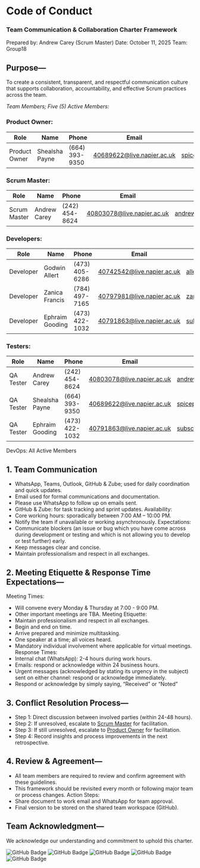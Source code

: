 # Code of Conduct
### Team Communication & Collaboration Charter Framework

Prepared by: Andrew Carey (Scrum Master)
Date: October 11, 2025
Team: Group18

## Purpose—
To create a consistent, transparent, and respectful communication culture that supports collaboration, accountability, and effective Scrum practices across the team.

*Team Members; Five (5) Active Members:*

### Product Owner:
| Role          | Name         | Phone          | Email                     | Personal Email            |
|---------------|--------------|----------------|---------------------------|---------------------------|
|Product Owner  |Shealsha Payne|(664) 393-9350  |40689622@live.napier.ac.uk |spicepayne@gmail.com       |

### Scrum Master:

| Role          | Name         | Phone          | Email                     | Personal Email            |
|---------------|--------------|----------------|---------------------------|---------------------------|
|Scrum Master   | Andrew Carey |(242) 454-8624  |40803078@live.napier.ac.uk | andrewcarey654@gmail.com  |


### Developers:

| Role      | Name            | Phone            | Email                      | Personal Email             |
|-----------|-----------------|------------------|----------------------------|----------------------------|
| Developer | Godwin Allert   | (473) 405-6286   | 40742542@live.napier.ac.uk | allertgodwin@gmail.com     |
| Developer | Zanica Francis  | (784) 497-7165   | 40797981@live.napier.ac.uk | zanica3.0@hotmail.com      |
| Developer | Ephraim Gooding | (473) 422-1032   | 40791863@live.napier.ac.uk |  subscription@egooding.com |

### Testers:	

| Role      | Name         | Phone          | Email                     | Personal Email            |
|-----------|--------------|----------------|---------------------------|---------------------------|
| QA Tester | Andrew Carey |(242) 454-8624  |40803078@live.napier.ac.uk | andrewcarey654@gmail.com  |
| QA Tester |Shealsha Payne|(664) 393-9350  |40689622@live.napier.ac.uk | spicepayne@gmail.com      |
| QA Tester |Ephraim Gooding|(473) 422-1032| 40791863@live.napier.ac.uk | subscription@egooding.com |

DevOps:	All Active Members

## 1. Team Communication
* WhatsApp, Teams, Outlook, GitHub & Zube; used for daily coordination and quick updates.
* Email used for formal communications and documentation.
* Please use WhatsApp to follow up on emails sent.
* GitHub & Zube: for task tracking and sprint updates.
Availability:
* Core working hours: sporadically between 7:00 AM – 10:00 PM.
* Notify the team if unavailable or working asynchronously.
Expectations:
* Communicate blockers (an issue or bug which you have come across during development or testing and which is not allowing you to develop or test further) early.
* Keep messages clear and concise.
* Maintain professionalism and respect in all exchanges.

## 2. Meeting Etiquette & Response Time Expectations—
Meeting Times:
* Will convene every Monday & Thursday at 7:00 - 9:00 PM.
* Other important meetings are TBA.
Meeting Etiquette:
* Maintain professionalism and respect in all exchanges.
* Begin and end on time.
* Arrive prepared and minimize multitasking.
* One speaker at a time; all voices heard.
* Mandatory individual involvement where applicable for virtual meetings.
Response Times:
* Internal chat (WhatsApp): 2-4 hours during work hours.
* Emails: respond or acknowledge within 24 business hours.
* Urgent messages (acknowledged by stating its urgency in the subject) sent on either channel: respond or acknowledge immediately.
* Respond or acknowledge by simply saying, “Received” or “Noted”

## 3. Conflict Resolution Process—
* Step 1: Direct discussion between involved parties (within 24-48 hours).
* Step 2: If unresolved, escalate to [Scrum Master](#scrum-master) for facilitation.
* Step 3: If still unresolved, escalate to [Product Owner](#product-owner) for facilitation.
* Step 4: Record insights and process improvements in the next retrospective.

## 4. Review & Agreement—
* All team members are required to review and confirm agreement with these guidelines. 
* This framework should be revisited every month or following major team or process changes.
Action Steps:
* Share document to work email and WhatsApp for team approval.
* Final version to be stored on the shared team workspace (GitHub).

## Team Acknowledgment—
We acknowledge our understanding and commitment to uphold this charter.

![GitHub Badge](https://img.shields.io/badge/Signed-%40AndrewCarey1-green)
![GitHub Badge](https://img.shields.io/badge/Signed-%40SpicePayne-green)
![GitHub Badge](https://img.shields.io/badge/Signed-%40allertg-green)
![GitHub Badge](https://img.shields.io/badge/Signed-%40zanica-green)
![GitHub Badge](https://img.shields.io/badge/Signed-%40ephygood-green)
